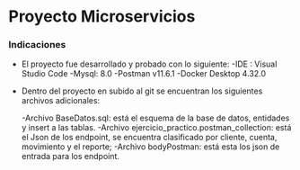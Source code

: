 # Proyecto Microservicios

### Indicaciones

- El proyecto fue desarrollado y probado con lo siguiente:
	-IDE : Visual Studio Code
	-Mysql: 8.0
	-Postman v11.6.1
	-Docker Desktop 4.32.0
- Dentro del proyecto en subido al git se encuentran los siguientes archivos adicionales:

	-Archivo BaseDatos.sql: está el esquema de la base de datos, entidades y insert a las tablas.
	-Archivo ejercicio_practico.postman_collection: está el Json de los endpoint, se encuentra clasificado por cliente, cuenta, movimiento y el reporte;
	-Archivo bodyPostman: está esta los json de entrada para los endpoint.

